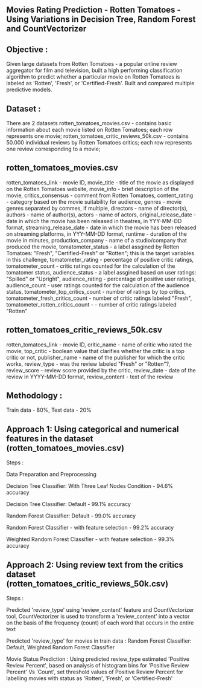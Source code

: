 Movies Rating Prediction - Rotten Tomatoes - Using Variations in Decision Tree, Random Forest and CountVectorizer
-----------------------------


Objective : 
-----------------------------
Given large datasets from Rotten Tomatoes - a popular online review aggregator for film and television, built a high performing classification algorithm to predict whether a particular movie on Rotten Tomatoes is labeled as 'Rotten', 'Fresh', or 'Certified-Fresh'.
Built and compared multiple predictive models.


Dataset : 
-----------------------------
There are 2 datasets
rotten_tomatoes_movies.csv - contains basic information about each movie listed on Rotten Tomatoes; each row represents one movie;
rotten_tomatoes_critic_reviews_50k.csv - contains 50.000 individual reviews by Rotten Tomatoes critics; each row represents one review corresponding to a movie;


rotten_tomatoes_movies.csv
-----------------------------
rotten_tomatoes_link - movie ID,
movie_title - title of the movie as displayed on the Rotten Tomatoes website,
movie_info - brief description of the movie,
critics_consensus - comment from Rotten Tomatoes,
content_rating - category based on the movie suitability for audience,
genres - movie genres separated by commes, if multiple,
directors - name of director(s),
authors - name of author(s),
actors - name of actors,
original_release_date - date in which the movie has been released in theatres, in YYY-MM-DD format,
streaming_release_date - date in which the movie has been released on streaming platforms, in YYY-MM-DD format,
runtime - duration of the movie in minutes,
production_company - name of a studio/company that produced the movie,
tomatometer_status - a label assgined by Rotten Tomatoes: "Fresh", "Certified-Fresh" or "Rotten"; this is the target variables in this challenge, 
tomatometer_rating - percentage of positive critic ratings, 
tomatometer_count - critic ratings counted for the calculation of the tomatomer status, 
audience_status - a label assgined based on user ratings: "Spilled" or "Upright",
audience_rating - percentage of positive user ratings,
audience_count - user ratings counted for the calculation of the audience status,
tomatometer_top_critics_count - number of ratings by top critics,
tomatometer_fresh_critics_count - number of critic ratings labeled "Fresh",
tomatometer_rotten_critics_count - - number of critic ratings labeled "Rotten"


rotten_tomatoes_critic_reviews_50k.csv
-----------------------------
rotten_tomatoes_link - movie ID,
critic_name - name of critic who rated the movie,
top_critic - boolean value that clarifies whether the critic is a top critic or not,
publisher_name - name of the publisher for which the critic works,
review_type - was the review labeled "Fresh" or "Rotten"?,
review_score - review score provided by the critic,
review_date - date of the review in YYYY-MM-DD format,
review_content - text of the review


Methodology : 
-----------------------------
Train data - 80%, Test data - 20%

Approach 1: Using categorical and numerical features in the dataset (rotten_tomatoes_movies.csv)
-----------------------------
Steps :

  Data Preparation and Preprocessing
  
  Decision Tree Classifier: With Three Leaf Nodes Condition - 94.6% accuracy
  
  Decision Tree Classifier: Default - 99.1% accuracy
  
  Random Forest Classifier: Default - 99.0% accuracy
  
  Random Forest Classifier - with feature selection - 99.2% accuracy
  
  Weighted Random Forest Classifier - with feature selection - 99.3% accuracy


Approach 2: Using review text from the critics dataset (rotten_tomatoes_critic_reviews_50k.csv)
-----------------------------
Steps :

  Predicted 'review_type' using 'review_content' feature and CountVectorizer tool, CountVectorizer is used to transform a 'review_content' into a vector on the basis of the frequency (count) of each word that occurs in the entire text
  
  Predicted 'review_type' for movies in train data : 
    Random Forest Classifier: Default, 
    Weighted Random Forest Classifier  
  
  Movie Status Prediction : 
    Using predicted review_type estimated 'Positive Review Percent', 
    based on analysis of histogram bins for 'Positive Review Percent' Vs 'Count', set threshold values of Positive Review Percent for labelling movies with status as 'Rotten', 'Fresh', or 'Certified-Fresh'   
